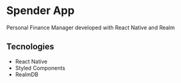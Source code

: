 # Spender App
Personal Finance Manager developed with React Native and Realm

## Tecnologies
- React Native
- Styled Components
- RealmDB
